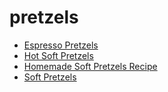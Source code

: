 # pretzels

 * [Espresso Pretzels](index/e/espresso-pretzels-14534.json)
 * [Hot Soft Pretzels](index/h/hot-soft-pretzels-51171480.json)
 * [Homemade Soft Pretzels Recipe](index/h/homemade-soft-pretzels-recipe.json)
 * [Soft Pretzels](index/s/soft-pretzels.json)
